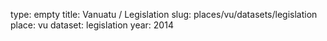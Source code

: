 type: empty
title: Vanuatu / Legislation
slug: places/vu/datasets/legislation
place: vu
dataset: legislation
year: 2014
